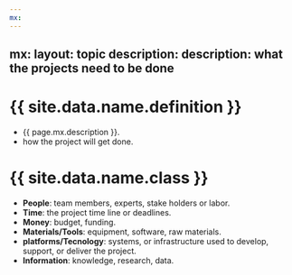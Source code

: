 ```yaml
---
mx:
---
```

mx:
  layout: topic
  description:  description: what the projects need to be done
---


# {{ site.data.name.definition }}
- {{ page.mx.description }}.
- how the project will get done.

# {{ site.data.name.class }}
- **People**: team members, experts, stake holders or labor.
- **Time**: the project time  line or deadlines.
- **Money**: budget, funding.
- **Materials/Tools**: equipment, software, raw materials.
- **platforms/Tecnology**: systems, or infrastructure used to develop, support, or deliver the project.
- **Information**: knowledge, research, data.

